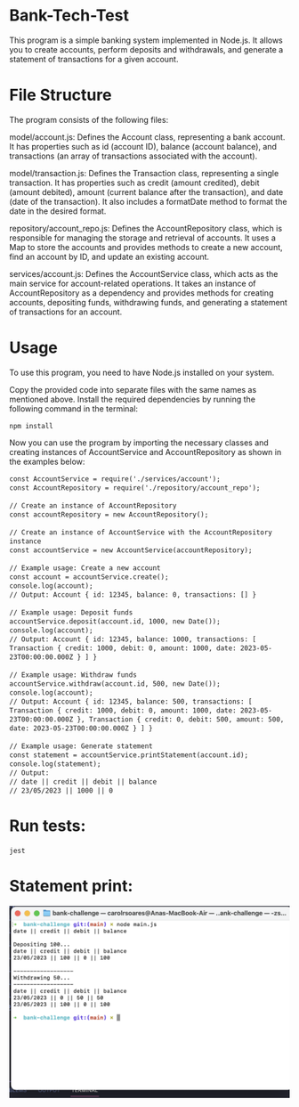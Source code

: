 # Bank-Tech-Test

This program is a simple banking system implemented in Node.js. It allows you to create accounts, perform deposits and withdrawals, and generate a statement of transactions for a given account.

# File Structure

The program consists of the following files:

model/account.js: Defines the Account class, representing a bank account. It has properties such as id (account ID), balance (account balance), and transactions (an array of transactions associated with the account).

model/transaction.js: Defines the Transaction class, representing a single transaction. It has properties such as credit (amount credited), debit (amount debited), amount (current balance after the transaction), and date (date of the transaction). It also includes a formatDate method to format the date in the desired format.

repository/account_repo.js: Defines the AccountRepository class, which is responsible for managing the storage and retrieval of accounts. It uses a Map to store the accounts and provides methods to create a new account, find an account by ID, and update an existing account.

services/account.js: Defines the AccountService class, which acts as the main service for account-related operations. It takes an instance of AccountRepository as a dependency and provides methods for creating accounts, depositing funds, withdrawing funds, and generating a statement of transactions for an account.

# Usage

To use this program, you need to have Node.js installed on your system.

Copy the provided code into separate files with the same names as mentioned above.
Install the required dependencies by running the following command in the terminal:

```
npm install
```

Now you can use the program by importing the necessary classes and creating instances of AccountService and AccountRepository as shown in the examples below:

```
const AccountService = require('./services/account');
const AccountRepository = require('./repository/account_repo');

// Create an instance of AccountRepository
const accountRepository = new AccountRepository();

// Create an instance of AccountService with the AccountRepository instance
const accountService = new AccountService(accountRepository);

// Example usage: Create a new account
const account = accountService.create();
console.log(account);
// Output: Account { id: 12345, balance: 0, transactions: [] }

// Example usage: Deposit funds
accountService.deposit(account.id, 1000, new Date());
console.log(account); 
// Output: Account { id: 12345, balance: 1000, transactions: [ Transaction { credit: 1000, debit: 0, amount: 1000, date: 2023-05-23T00:00:00.000Z } ] }

// Example usage: Withdraw funds
accountService.withdraw(account.id, 500, new Date());
console.log(account); 
// Output: Account { id: 12345, balance: 500, transactions: [ Transaction { credit: 1000, debit: 0, amount: 1000, date: 2023-05-23T00:00:00.000Z }, Transaction { credit: 0, debit: 500, amount: 500, date: 2023-05-23T00:00:00.000Z } ] }

// Example usage: Generate statement
const statement = accountService.printStatement(account.id);
console.log(statement);
// Output:
// date || credit || debit || balance
// 23/05/2023 || 1000 || 0

```

# Run tests:

```
jest
```

# Statement print:

![alt text](files/statement.png)

